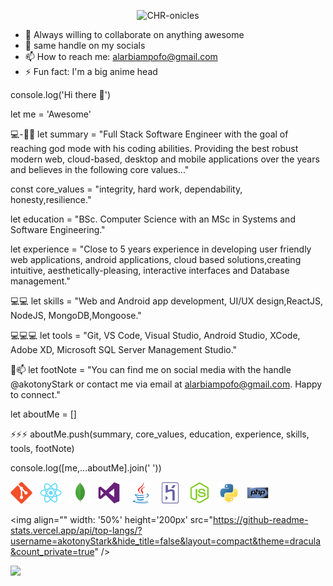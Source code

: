 

<!--
**akotonyStark/akotonyStark** is a ✨ _special_ ✨ repository because its `README.md` (this file) appears on your GitHub profile.
-->
<p align="center"> <img src="https://komarev.com/ghpvc/?username=akotonyStark&label=Profile%20views&color=0e75b6&style=flat" alt="CHR-onicles" /> </p>

- 👯 Always willing to collaborate on anything awesome
- 💬 same handle on my socials 
- 📫 How to reach me: alarbiampofo@gmail.com 
- ⚡ Fun fact: I'm a big anime head

console.log('Hi there 👋')

let me = 'Awesome'

💻-🧑‍💻
let summary = "Full Stack Software Engineer with the goal of reaching god mode with his coding abilities. Providing the best robust modern web, cloud-based, desktop and mobile applications over the years and believes in the following core values..."

const core_values = "integrity, hard work, dependability, honesty,resilience."

let education = "BSc. Computer Science with an MSc in Systems and Software Engineering."

let experience = "Close to 5 years experience in developing user friendly web applications, android applications, cloud based solutions,creating intuitive, aesthetically-pleasing, interactive interfaces and Database management."

💻💻
let skills = "Web and Android app development, UI/UX design,ReactJS, NodeJS, MongoDB,Mongoose."

💻💻💻
let tools = "Git, VS Code, Visual Studio, Android Studio, XCode, Adobe XD, Microsoft SQL Server Management Studio."

💬📫 
let footNote = "You can find me on social media with the handle @akotonyStark or contact me via email at alarbiampofo@gmail.com. Happy to connect."
 
let aboutMe = []

⚡⚡⚡
aboutMe.push(summary, core_values, education, experience, skills, tools, footNote)

console.log([me,...aboutMe].join(' '))

<img src="https://github.com/devicons/devicon/blob/master/icons/git/git-original.svg" width="35px">&nbsp;&nbsp;
<img src="https://github.com/devicons/devicon/blob/master/icons/react/react-original.svg" width="35px">&nbsp;&nbsp;
<img src="https://github.com/devicons/devicon/blob/master/icons/mongodb/mongodb-original.svg" width="35px">&nbsp;&nbsp;
<img src="https://github.com/devicons/devicon/blob/master/icons/visualstudio/visualstudio-plain.svg" width="35px">&nbsp;&nbsp;&nbsp;
<img src="https://github.com/devicons/devicon/blob/master/icons/java/java-original.svg" width="35px">&nbsp;&nbsp;
<img src="https://github.com/devicons/devicon/blob/master/icons/heroku/heroku-original.svg" width="35px">&nbsp;&nbsp;
<img src="https://github.com/devicons/devicon/blob/master/icons/nodejs/nodejs-original.svg" width="35px">&nbsp;&nbsp;
<img src="https://github.com/devicons/devicon/blob/master/icons/python/python-original.svg" width="35px">&nbsp;&nbsp;
<img src="https://github.com/devicons/devicon/blob/master/icons/php/php-original.svg" width="35px">&nbsp;&nbsp;
<br/>


<!-- <img align="left" height='200px' src="https://github-readme-stats.vercel.app/api?username=akotonyStark&show_icons=true&include_all_commits=true&theme=dracula&count_private=true"/>
<br/> -->

<img align=""  width: '50%' height='200px' src="https://github-readme-stats.vercel.app/api/top-langs/?username=akotonyStark&hide_title=false&layout=compact&theme=dracula&count_private=true" />

<img  src="https://github-readme-streak-stats.herokuapp.com/?user=akotonystark&theme=dracula" />
<br/>


